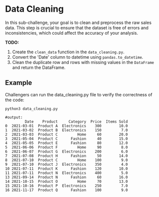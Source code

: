 # Data Cleaning

In this sub-challenge, your goal is to clean and preprocess the raw sales data. This step is crucial to ensure that the dataset is free of errors and inconsistencies, which could affect the accuracy of your analysis.

**TODO:**

<!-- 1.  Drop rows with missing values using the Pandas `pandas.dropna` function and Reset index using the Pandas `pandas.reset_index`.
2.  Convert the 'Date' column to datetime using `pandas.to_datetime`.
3.  Drop any duplicate rows using `pandas.drop_duplicates`. -->

1.  Create the `clean_data` function in the `data_cleaning.py`.
2.  Convert the 'Date' column to datetime using `pandas.to_datetime`.
3.  Clean the duplicate row and rows with missing values in the `DataFrame` and return the DataFrame.

## Example

Challengers can run the data_cleaning.py file to verify the correctness of the code:

```
python3 data_cleaning.py

#output:
         Date    Product     Category  Price  Items Sold
0  2021-03-01  Product A  Electronics    300        10.0
1  2021-03-02  Product B  Electronics    150         7.0
2  2021-03-03  Product C         Home     60        20.0
3  2021-05-04  Product C      Fashion     40        15.0
4  2021-05-05  Product E      Fashion     80        12.0
5  2021-06-06  Product F         Home     90         8.0
6  2021-06-07  Product G  Electronics    200         6.0
7  2021-07-08  Product H      Fashion     50        14.0
8  2021-07-10  Product C         Home    100         9.0
9  2021-07-10  Product J  Electronics    350         4.0
10 2021-07-11  Product K      Fashion    120        10.0
11 2021-07-11  Product N  Electronics    400         5.0
13 2021-09-14  Product N      Fashion     60        16.0
14 2021-10-15  Product O         Home     70        13.0
15 2021-10-16  Product P  Electronics    250         7.0
16 2021-11-17  Product Q      Fashion    100         9.0
```
